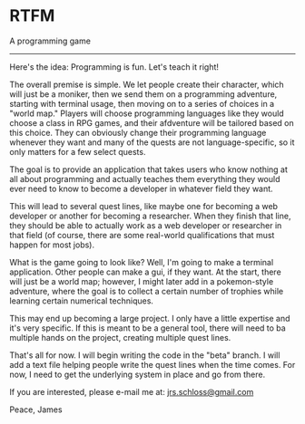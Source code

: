 # RTFM
A programming game

------

Here's the idea: Programming is fun. Let's teach it right!

The overall premise is simple. We let people create their character, which will just be a moniker, then we send them on a programming adventure, starting with terminal usage, then moving on to a series of choices in a "world map." 
Players will choose programming languages like they would choose a class in RPG games, and their afdventure will be tailored based on this choice. 
They can obviously change their programming language whenever they want and many of the quests are not language-specific, so it only matters for a few select quests. 

The goal is to provide an application that takes users who know nothing at all about programming and actually teaches them everything they would ever need to know to become a developer in whatever field they want. 

This will lead to several quest lines, like maybe one for becoming a web developer or another for becoming a researcher. 
When they finish that line, they should be able to actually work as a web developer or researcher in that field (of course, there are some real-world qualifications that must happen for most jobs).

What is the game going to look like? Well, I'm going to make a terminal application. Other people can make a gui, if they want. 
At the start, there will just be a world map; however, I might later add in a pokemon-style adventure, where the goal is to collect a certain number of trophies while learning certain numerical techniques.

This may end up becoming a large project. 
I only have a little expertise and it's very specific. If this is meant to be a general tool, there will need to ba multiple hands on the project, creating multiple quest lines.

That's all for now. I will begin writing the code in the "beta" branch. 
I will add a text file helping people write the quest lines when the time comes.
For now, I need to get the underlying system in place and go from there.

If you are interested, please e-mail me at: jrs.schloss@gmail.com

Peace,
James
